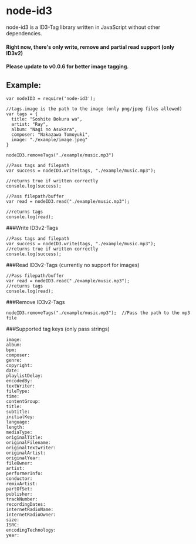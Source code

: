# node-id3

node-id3 is a ID3-Tag library written in JavaScript without other dependencies.

#### Right now, there's only write, remove and partial read support (only ID3v2)

#### Please update to v0.0.6 for better image tagging.

## Example:

```
var nodeID3 = require('node-id3');

//tags.image is the path to the image (only png/jpeg files allowed)
var tags = {
  title: "Soshite Bokura wa",
  artist: "Ray",
  album: "Nagi no Asukara",
  composer: "Nakazawa Tomoyuki",
  image: "./example/image.jpeg"
}

nodeID3.removeTags("./example/music.mp3")

//Pass tags and filepath
var success = nodeID3.write(tags, "./example/music.mp3");

//returns true if written correctly
console.log(success);

//Pass filepath/buffer
var read = nodeID3.read("./example/music.mp3");

//returns tags
console.log(read);
```

###Write ID3v2-Tags
```
//Pass tags and filepath
var success = nodeID3.write(tags, "./example/music.mp3");
//returns true if written correctly
console.log(success);
```

###Read ID3v2-Tags (currently no support for images)
```
//Pass filepath/buffer
var read = nodeID3.read("./example/music.mp3");
//returns tags
console.log(read);
```

###Remove ID3v2-Tags
```
nodeID3.removeTags("./example/music.mp3");  //Pass the path to the mp3 file
```

###Supported tag keys (only pass strings)
```
image:
album:
bpm:
composer:
genre:
copyright:
date:
playlistDelay:
encodedBy:
textWriter:
fileType:
time:
contentGroup:
title:
subtitle:
initialKey:
language:
length:
mediaType:
originalTitle:
originalFilename:
originalTextwriter:
originalArtist:
originalYear:
fileOwner:
artist:
performerInfo:
conductor:
remixArtist:
partOfSet:
publisher:
trackNumber:
recordingDates:
internetRadioName:
internetRadioOwner:
size:
ISRC:
encodingTechnology:
year:
```